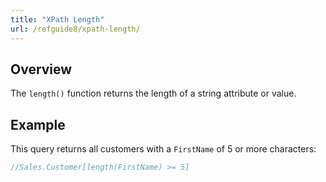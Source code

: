 ```yaml
---
title: "XPath Length"
url: /refguide8/xpath-length/
---
```


## Overview

The `length()` function returns the length of a string attribute or value.

## Example

This query returns all customers with a `FirstName` of 5 or more characters:

```java
//Sales.Customer[length(FirstName) >= 5]
```
